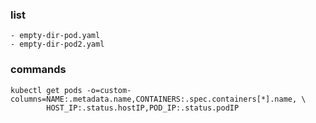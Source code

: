 ### list
```
- empty-dir-pod.yaml
- empty-dir-pod2.yaml
```

### commands
```console
kubectl get pods -o=custom-columns=NAME:.metadata.name,CONTAINERS:.spec.containers[*].name, \
        HOST_IP:.status.hostIP,POD_IP:.status.podIP
```
